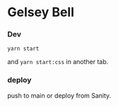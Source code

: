 # Gelsey Bell

### Dev

`yarn start`

and `yarn start:css` in another tab.

### deploy

push to main or deploy from Sanity.
